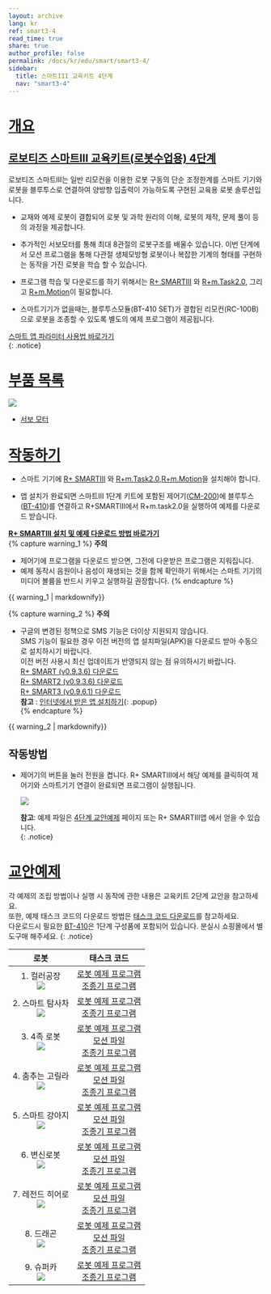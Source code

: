 ```yaml
---
layout: archive
lang: kr
ref: smart3-4
read_time: true
share: true
author_profile: false
permalink: /docs/kr/edu/smart/smart3-4/
sidebar:
  title: 스마트III 교육키트 4단계
  nav: "smart3-4"
---
```


# [개요](#개요)

## [로보티즈 스마트III 교육키트(로봇수업용) 4단계](#로보티즈-스마트iii-교육키트로봇수업용-4단계)

로보티즈 스마트III는 일반 리모컨을 이용한 로봇 구동의 단순 조정한계를 스마트 기기와 로봇을 블루투스로 연결하여 양방향 입출력이 가능하도록 구현된 교육용 로봇 솔루션입니다.

- 교재와 예제 로봇이 결합되어 로봇 및 과학 원리의 이해, 로봇의 제작, 문제 풀이 등의 과정을 제공합니다.

- 추가적인 서보모터를 통해 최대 8관절의 로봇구조를 배울수 있습니다. 이번 단계에서 모션 프로그램을 통해 다관절 생체모방형 로봇이나 복잡한 기계의 형태를 구현하는 동작을 가진 로봇을 학습 할 수 있습니다.

- 프로그램 학습 및 다운로드를 하기 위해서는 [R+ SMARTIII] 와 [R+m.Task2.0], 그리고 [R+m.Motion]이 필요합니다.

- 스마트기기가 없을때는, 블루투스모듈(BT-410 SET)가 결합된 리모컨(RC-100B)으로 로봇을 조종할 수 있도록 별도의 예제 프로그램이 제공됩니다.


[스마트 앱 파라미터 사용법 바로가기]  
{: .notice}

# [부품 목록](#부품-목록)

![](/assets/images/edu/smart/smart3-4_e-manual.jpg)

- [서보 모터]

# [작동하기](#작동하기)

- 스마트 기기에 [R+ SMARTIII] 와 [R+m.Task2.0],[R+m.Motion]을 설치해야 합니다.

- 앱 설치가 완료되면 스마트III 1단계 키트에 포함된 제어기([CM-200])에 블루투스([BT-410])를 연결하고 R+SMARTIII에서 R+m.task2.0을 실행하여 예제를 다운로드 받습니다.

**[R+ SMARTIII 설치 및 예제 다운로드 방법 바로가기](/docs/kr/software/mobile_app/rplussmart/#r-smart-다운로드설치)**  
{% capture warning_1 %}
**주의**  
- 제어기에 프로그램을 다운로드 받으면, 그전에 다운받은 프로그램은 지워집니다.  
- 예제 동작시 음원이나 음성이 재생되는 것을 함께 확인하기 위해서는 스마트 기기의 미디어 볼륨을 반드시 키우고 실행하길 권장합니다.
{% endcapture %}
<div class ="notice--warning">{{ warning_1 | markdownify}}</div>

{% capture warning_2 %}
**주의**  
- 구글의 변경된 정책으로 SMS 기능은 더이상 지원되지 않습니다.  
SMS 기능이 필요한 경우 이전 버전의 앱 설치파일(APK)을 다운로드 받아 수동으로 설치하시기 바랍니다.  
이전 버전 사용시 최신 업데이트가 반영되지 않는 점 유의하시기 바랍니다.  
[R+ SMART (v0.9.3.6) 다운로드](http://www.robotis.com/service/download.php?no=1674)  
[R+ SMART2 (v0.9.3.6) 다운로드](http://www.robotis.com/service/download.php?no=1675)  
[R+ SMART3 (v0.9.6.1) 다운로드](http://www.robotis.com/service/download.php?no=1673)   
**참고** : [인터넷에서 받은 앱 설치하기](/docs/kr/popup/apk_install){: .popup}  
{% endcapture %}
<div class ="notice--warning">{{ warning_2 | markdownify}}</div>

## 작동방법

- 제어기의 버튼을 눌러 전원을 켭니다. R+ SMARTIII에서 해당 예제를 클릭하여 제어기와 스마트기기 연결이 완료되면 프로그램이 실행됩니다.

  ![](/assets/images/edu/smart/cm_200_7.jpg)

  **참고**: 예제 파일은 [4단계 교안예제] 페이지 또는 R+ SMARTIII앱 에서 얻을 수 있습니다.  
  {: .notice}

# [교안예제](#교안예제)

각 예제의 조립 방법이나 실행 시 동작에 관한 내용은 교육키트 2단계 교안을 참고하세요.  
또한, 예제 태스크 코드의 다운로드 방법은 [태스크 코드 다운로드]를 참고하세요.  
다운로드시 필요한 [BT-410]은 1단계 구성품에 포함되어 있습니다. 분실시 쇼핑몰에서 별도구매 해주세요.
{: .notice}


|                                        로봇                                         |                                                                                          태스크 코드                                                                                          |
|:-----------------------------------------------------------------------------------:|:---------------------------------------------------------------------------------------------------------------------------------------------------------------------------------------------:|
|     1. 컬러공장<br />![](/assets/images/edu/smart/200_smartiii_l4_1factory.png)     |                                          [로봇 예제 프로그램][01_smart3_L4_Factory_kr.tskx]<br />[조종기 프로그램][03_smart3_L4_Factory_RC_kr.tskx]                                           |
| 2. 스마트 탐사차<br />![](/assets/images/edu/smart/200_smartiii_l4_2tongs_car.png)  |                                   [로봇 예제 프로그램][01_smart3_L4_Smart_Explorer_kr.tskx]<br />[조종기 프로그램][03_smart3_L4_Smart_Explorer_RC_kr.tskx]                                    |
|     3. 4족 로봇<br />![](/assets/images/edu/smart/200_smartiii_l4_3fwrobot.png)     |        [로봇 예제 프로그램][01_smart3_L4_Quadruped_Robot_kr.tskx]<br />[모션 파일][smart3_L4_Quadruped_Robot_kr.mtnx]<br />[조종기 프로그램][03_smart3_L4_Quadruped_Robot_RC_kr.tskx]         |
| 4. 춤추는 고릴라<br />![](/assets/images/edu/smart/200_smartiii_l4_4dj_gorilla.png) |                [로봇 예제 프로그램][01_smart3_L4_DJ_Gorilla_kr.tskx]<br />[모션 파일][smart3_L4_DJ_Gorilla_kr.mtnx]<br />[조종기 프로그램][03_smart3_L4_DJ_Gorilla_RC_kr.tskx]                |
|   5. 스마트 강아지<br />![](/assets/images/edu/smart/200_smartiii_l4_5puppy.png)    |              [로봇 예제 프로그램][01_smart3_L4_Smart_Puppy_kr.tskx]<br />[모션 파일][smart3_L4_Smart_Puppy_kr.mtnx]<br />[조종기 프로그램][03_smart3_L4_Smart_Puppy_RC_kr.tskx]               |
|   6. 변신로봇<br />![](/assets/images/edu/smart/200_smartiii_l4_6transformer.png)   | [로봇 예제 프로그램][01_smart3_L4_Transformation_Robot_kr.tskx]<br />[모션 파일][smart3_L4_Transformation_Robot_kr.mtnx]<br />[조종기 프로그램][03_smart3_L4_Transformation_Robot_RC_kr.tskx] |
|    7. 레전드 히어로<br />![](/assets/images/edu/smart/200_smartiii_l4_7hero.png)    |                          [로봇 예제 프로그램][01_smart3_L4_Hero.tskx]<br />[모션 파일][smart3_L4_Hero_kr.mtnx]<br />[조종기 프로그램][03_smart3_L4_Hero_RC_kr.tskx]                           |
|      8. 드래곤<br />![](/assets/images/edu/smart/200_smartiii_l4_8dragon.png)       |                       [로봇 예제 프로그램][01_smart3_L4_Dragon_kr.tskx]<br />[모션 파일][smart3_L4_Dragon.mtnx]<br />[조종기 프로그램][03_smart3_L4_Dragon_RC_kr.tskx]                        |
|     9. 슈퍼카<br />![](/assets/images/edu/smart/200_smartiii_l4_9super_car.png)     |                                        [로봇 예제 프로그램][01_smart3_L4_Super_Car_kr.tskx]<br />[조종기 프로그램][03_smart3_L4_Super_Car_RC_kr.tskx]                                         |


[스마트 앱 파라미터 사용법 바로가기]: /docs/kr/software/rplus1/task/task_misc/#스마트앱-파라미터
[서보 모터]: /docs/kr/parts/motor/servo_motor/
[R+ SMARTIII 설치 및 예제 다운로드 방법 바로가기]: /docs/kr/software/mobile_app/rplussmart/#r-smart-다운로드설치
[4단계 교안예제]: #교안예제
[태스크 코드 다운로드]: /docs/kr/faq/download_task_code/
[CM-200]: /docs/kr/parts/controller/cm-200/
[BT-410]: /docs/kr/parts/communication/bt-410/
[R+m.Motion]: /docs/kr/software/rplus_mobile/mmotion/
[R+ SMARTIII]: /docs/kr/software/mobile_app/rplussmart/
[R+m.Task2.0]: /docs/kr/software/rplus_mobile/mtask20/
[01_smart3_L4_Factory_kr.tskx]: http://www.robotis.com/service/download.php?no=1110
[03_smart3_L4_Factory_RC_kr.tskx]: http://www.robotis.com/service/download.php?no=1119
[01_smart3_L4_Smart_Explorer_kr.tskx]: http://www.robotis.com/service/download.php?no=1113
[03_smart3_L4_Smart_Explorer_RC_kr.tskx]: http://www.robotis.com/service/download.php?no=1122
[01_smart3_L4_Quadruped_Robot_kr.tskx]: http://www.robotis.com/service/download.php?no=1112
[smart3_L4_Quadruped_Robot_kr.mtnx]: http://www.robotis.com/service/download.php?no=1129
[03_smart3_L4_Quadruped_Robot_RC_kr.tskx]: http://www.robotis.com/service/download.php?no=1121
[01_smart3_L4_DJ_Gorilla_kr.tskx]: http://www.robotis.com/service/download.php?no=1108
[smart3_L4_DJ_Gorilla_kr.mtnx]: http://www.robotis.com/service/download.php?no=1126
[03_smart3_L4_DJ_Gorilla_RC_kr.tskx]: http://www.robotis.com/service/download.php?no=1117
[01_smart3_L4_Smart_Puppy_kr.tskx]: http://www.robotis.com/service/download.php?no=1114
[smart3_L4_Smart_Puppy_kr.mtnx]: http://www.robotis.com/service/download.php?no=1130
[03_smart3_L4_Smart_Puppy_RC_kr.tskx]: http://www.robotis.com/service/download.php?no=1123
[01_smart3_L4_Transformation_Robot_kr.tskx]: http://www.robotis.com/service/download.php?no=1116
[smart3_L4_Transformation_Robot_kr.mtnx]: http://www.robotis.com/service/download.php?no=1131
[03_smart3_L4_Transformation_Robot_RC_kr.tskx]: http://www.robotis.com/service/download.php?no=1125
[01_smart3_L4_Hero.tskx]: http://www.robotis.com/service/download.php?no=1111
[smart3_L4_Hero_kr.mtnx]: http://www.robotis.com/service/download.php?no=1128
[03_smart3_L4_Hero_RC_kr.tskx]: http://www.robotis.com/service/download.php?no=1120
[01_smart3_L4_Dragon_kr.tskx]: http://www.robotis.com/service/download.php?no=1109
[smart3_L4_Dragon.mtnx]: http://www.robotis.com/service/download.php?no=1127
[03_smart3_L4_Dragon_RC_kr.tskx]: http://www.robotis.com/service/download.php?no=1118
[01_smart3_L4_Super_Car_kr.tskx]: http://www.robotis.com/service/download.php?no=1115
[03_smart3_L4_Super_Car_RC_kr.tskx]: http://www.robotis.com/service/download.php?no=1124
